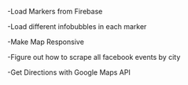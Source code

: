 -Load Markers from Firebase 

-Load different infobubbles in each marker

-Make Map Responsive 

-Figure out how to scrape all facebook events by city

-Get Directions with Google Maps API
